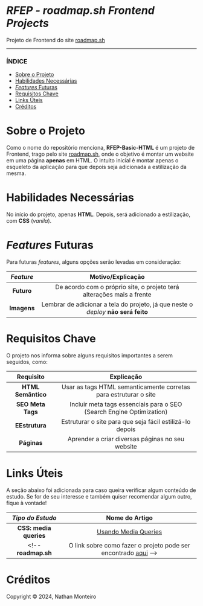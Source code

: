 # *RFEP - roadmap.sh Frontend Projects*
Projeto de Frontend do site <a href="https://roadmap.sh/">roadmap.sh</a>

---

### ÍNDICE

* [Sobre o Projeto](#about)
* [Habilidades Necessárias](#abilities)
* [*Features* Futuras](#fut-feats)
* [Requisitos Chave](#key-requirements)
* [Links Úteis](#links)
* [Créditos](#credits)


<h1 id="about">Sobre o Projeto</h1>

Como o nome do repositório menciona, **RFEP-Basic-HTML** é um projeto de Frontend, trago pelo site <a href="https://roadmap.sh/">roadmap.sh</a>, onde o objetivo é montar um website em uma página **apenas** em HTML. O intuito inicial é montar apenas o esqueleto da aplicação para que depois seja adicionada a estilização da mesma.


<h1 id="abilities"> Habilidades Necessárias </h1>

No início do projeto, apenas **HTML**. Depois, será adicionado a estilização, com **CSS** (*vanila*).


<h1 id="fut-feats"> <em>Features</em> Futuras </h1>

Para futuras <em>features</em>, alguns opções serão levadas em consideração:

*Feature* | Motivo/Explicação
:---------: | :------:
**Futuro** | De acordo com o próprio site, o projeto terá alterações mais a frente
**Imagens** | Lembrar de adicionar a tela do projeto, já que neste o _deploy_ **não será feito**


<h1 id="key-requirements"> Requisitos Chave </h1>

O projeto nos informa sobre alguns requisitos importantes a serem seguidos, como:

Requisito | Explicação
:---------: | :------:
**HTML Semântico** | Usar as tags HTML semanticamente corretas para estruturar o site
**SEO Meta Tags** | Incluir meta tags essenciais para o SEO (Search Engine Optimization)
**EEstrutura** | Estruturar o site para que seja fácil estilizá-lo depois
**Páginas** | Aprender a criar diversas páginas no seu website


<h1 id="links"> Links Úteis </h1>


A seção abaixo foi adicionada para caso queira verificar algum conteúdo de estudo. Se for de seu interesse e também quiser recomendar algum outro, fique à vontade!

*Tipo do Estudo* | Nome do Artigo
:---------: | :------:
**CSS: media queries** | <a href="https://developer.mozilla.org/pt-BR/docs/Web/CSS/CSS_media_queries/Using_media_queries">Usando Media Queries</a>
<!-- **roadmap.sh** | O link sobre como fazer o projeto pode ser encontrado <a href="https://roadmap.sh/projects/single-page-cv">aqui</a> -->

<h1 id="credits"> Créditos </h1>

Copyright © 2024, Nathan Monteiro
